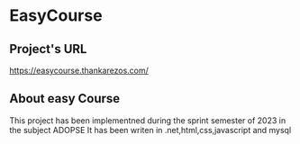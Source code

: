 # EasyCourse

## Project's URL
https://easycourse.thankarezos.com/

## About easy Course
This project has been implementned during the sprint semester of 2023 in the subject ADOPSE
It has been writen in .net,html,css,javascript and mysql 

